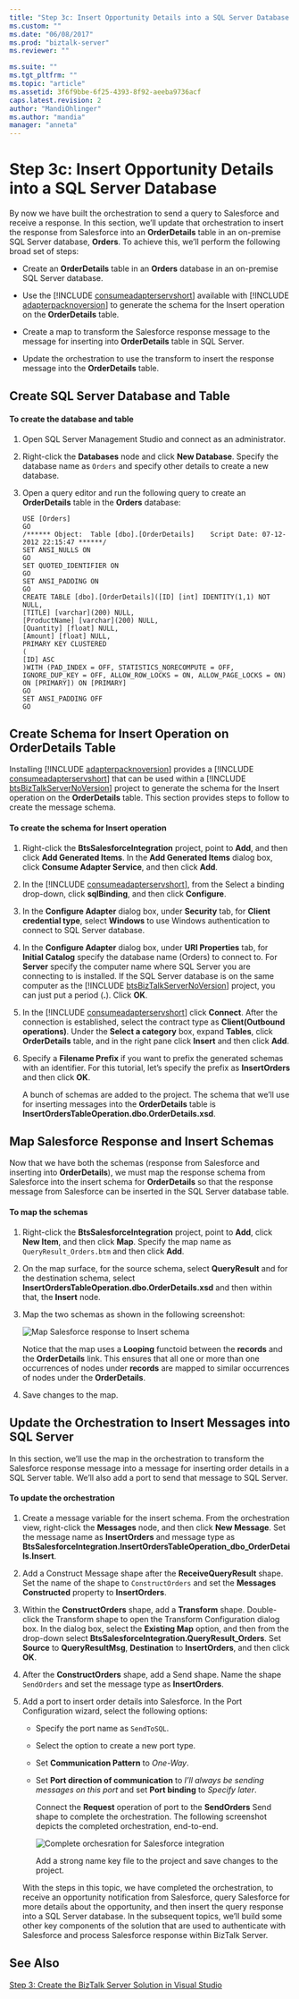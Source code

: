 ```yaml
---
title: "Step 3c: Insert Opportunity Details into a SQL Server Database | Microsoft Docs"
ms.custom: ""
ms.date: "06/08/2017"
ms.prod: "biztalk-server"
ms.reviewer: ""

ms.suite: ""
ms.tgt_pltfrm: ""
ms.topic: "article"
ms.assetid: 3f6f9bbe-6f25-4393-8f92-aeeba9736acf
caps.latest.revision: 2
author: "MandiOhlinger"
ms.author: "mandia"
manager: "anneta"
---
```

# Step 3c: Insert Opportunity Details into a SQL Server Database
By now we have built the orchestration to send a query to Salesforce and receive a response. In this section, we’ll update that orchestration to insert the response from Salesforce into an **OrderDetails** table in an on-premise SQL Server database, **Orders**. To achieve this, we’ll perform the following broad set of steps:  
  
- Create an **OrderDetails** table in an **Orders** database in an on-premise SQL Server database.  
  
- Use the [!INCLUDE [consumeadapterservshort](../includes/consumeadapterservshort-md.md)] available with [!INCLUDE [adapterpacknoversion](../includes/adapterpacknoversion-md.md)] to generate the schema for the Insert operation on the <strong>OrderDetails</strong> table.  
  
- Create a map to transform the Salesforce response message to the message for inserting into **OrderDetails** table in SQL Server.  
  
- Update the orchestration to use the transform to insert the response message into the **OrderDetails** table.  
  
## Create SQL Server Database and Table  
  
#### To create the database and table  
  
1.  Open SQL Server Management Studio and connect as an administrator.  
  
2.  Right-click the **Databases** node and click **New Database**. Specify the database name as `Orders` and specify other details to create a new database.  
  
3.  Open a query editor and run the following query to create an **OrderDetails** table in the **Orders** database:  
  
    ```  
    USE [Orders]  
    GO  
    /****** Object:  Table [dbo].[OrderDetails]    Script Date: 07-12-2012 22:15:47 ******/  
    SET ANSI_NULLS ON  
    GO  
    SET QUOTED_IDENTIFIER ON  
    GO  
    SET ANSI_PADDING ON  
    GO  
    CREATE TABLE [dbo].[OrderDetails]([ID] [int] IDENTITY(1,1) NOT NULL,  
    [TITLE] [varchar](200) NULL,  
    [ProductName] [varchar](200) NULL,  
    [Quantity] [float] NULL,  
    [Amount] [float] NULL,  
    PRIMARY KEY CLUSTERED   
    (  
    [ID] ASC  
    )WITH (PAD_INDEX = OFF, STATISTICS_NORECOMPUTE = OFF, IGNORE_DUP_KEY = OFF, ALLOW_ROW_LOCKS = ON, ALLOW_PAGE_LOCKS = ON) ON [PRIMARY]) ON [PRIMARY]  
    GO  
    SET ANSI_PADDING OFF  
    GO  
    ```  
  
## Create Schema for Insert Operation on OrderDetails Table  
 Installing [!INCLUDE [adapterpacknoversion](../includes/adapterpacknoversion-md.md)] provides a [!INCLUDE [consumeadapterservshort](../includes/consumeadapterservshort-md.md)] that can be used within a [!INCLUDE [btsBizTalkServerNoVersion](../includes/btsbiztalkservernoversion-md.md)] project to generate the schema for the Insert operation on the <strong>OrderDetails</strong> table. This section provides steps to follow to create the message schema.  
  
#### To create the schema for Insert operation  
  
1. Right-click the **BtsSalesforceIntegration** project, point to **Add**, and then click **Add Generated Items**. In the **Add Generated Items** dialog box, click **Consume Adapter Service**, and then click **Add**.  
  
2. In the [!INCLUDE [consumeadapterservshort](../includes/consumeadapterservshort-md.md)], from the Select a binding drop-down, click <strong>sqlBinding</strong>, and then click <strong>Configure</strong>.  
  
3. In the **Configure Adapter** dialog box, under **Security** tab, for **Client credential type**, select **Windows** to use Windows authentication to connect to SQL Server database.  
  
4. In the <strong>Configure Adapter</strong> dialog box, under <strong>URI Properties</strong> tab, for <strong>Initial Catalog</strong> specify the database name (Orders) to connect to. For <strong>Server</strong> specify the computer name where SQL Server you are connecting to is installed. If the SQL Server database is on the same computer as the [!INCLUDE [btsBizTalkServerNoVersion](../includes/btsbiztalkservernoversion-md.md)] project, you can just put a period (<strong>.</strong>). Click <strong>OK</strong>.  
  
5. In the [!INCLUDE [consumeadapterservshort](../includes/consumeadapterservshort-md.md)] click <strong>Connect</strong>. After the connection is established, select the contract type as <strong>Client(Outbound operations)</strong>. Under the <strong>Select a category</strong> box, expand <strong>Tables</strong>, click <strong>OrderDetails</strong> table, and in the right pane click <strong>Insert</strong> and then click <strong>Add</strong>.  
  
6. Specify a **Filename Prefix** if you want to prefix the generated schemas with an identifier. For this tutorial, let’s specify the prefix as **InsertOrders** and then click **OK**.  
  
    A bunch of schemas are added to the project. The schema that we’ll use for inserting messages into the **OrderDetails** table is **InsertOrdersTableOperation.dbo.OrderDetails.xsd**.  
  
## Map Salesforce Response and Insert Schemas  
 Now that we have both the schemas (response from Salesforce and inserting into **OrderDetails**), we must map the response schema from Salesforce into the insert schema for **OrderDetails** so that the response message from Salesforce can be inserted in the SQL Server database table.  
  
#### To map the schemas  
  
1.  Right-click the **BtsSalesforceIntegration** project, point to **Add**, click **New Item**, and then click **Map**. Specify the map name as `QueryResult_Orders.btm` and then click **Add**.  
  
2.  On the map surface, for the source schema, select **QueryResult** and for the destination schema, select **InsertOrdersTableOperation.dbo.OrderDetails.xsd** and then within that, the **Insert** node.  
  
3.  Map the two schemas as shown in the following screenshot:  
  
     ![Map Salesforce response to Insert schema](../core/media/bts-sf-map-response-insert.jpg "BTS_SF_Map_Response_Insert")  
  
     Notice that the map uses a **Looping** functoid between the **records** and the **OrderDetails** link. This ensures that all one or more than one occurrences of nodes under **records** are mapped to similar occurrences of nodes under the **OrderDetails**.  
  
4.  Save changes to the map.  
  
## Update the Orchestration to Insert Messages into SQL Server  
 In this section, we’ll use the map in the orchestration to transform the Salesforce response message into a message for inserting order details in a SQL Server table. We’ll also add a port to send that message to SQL Server.  
  
#### To update the orchestration  
  
1. Create a message variable for the insert schema. From the orchestration view, right-click the **Messages** node, and then click **New Message**. Set the message name as **InsertOrders** and message type as **BtsSalesforceIntegration.InsertOrdersTableOperation_dbo_OrderDetails.Insert**.  
  
2. Add a Construct Message shape after the **ReceiveQueryResult** shape. Set the name of the shape to `ConstructOrders` and set the **Messages Constructed** property to **InsertOrders**.  
  
3. Within the **ConstructOrders** shape, add a **Transform** shape. Double-click the Transform shape to open the Transform Configuration dialog box. In the dialog box, select the **Existing Map** option, and then from the drop-down select **BtsSalesforceIntegration.QueryResult_Orders**. Set **Source** to **QueryResultMsg**, **Destination** to **InsertOrders**, and then click **OK**.  
  
4. After the **ConstructOrders** shape, add a Send shape. Name the shape `SendOrders` and set the message type as **InsertOrders**.  
  
5. Add a port to insert order details into Salesforce. In the Port Configuration wizard, select the following options:  
  
   - Specify the port name as `SendToSQL`.  
  
   - Select the option to create a new port type.  
  
   - Set **Communication Pattern** to *One-Way*.  
  
   - Set **Port direction of communication** to *I’ll always be sending messages on this port* and set **Port binding** to *Specify later*.  
  
     Connect the **Request** operation of port to the **SendOrders** Send shape to complete the orchestration. The following screenshot depicts the completed orchestration, end-to-end.  
  
     ![Complete orchesration for Salesforce integration](../core/media/bts-sf-complete-orch.jpg "BTS_SF_Complete_Orch")  
  
     Add a strong name key file to the project and save changes to the project.  
  
   With the steps in this topic, we have completed the orchestration, to receive an opportunity notification from Salesforce, query Salesforce for more details about the opportunity, and then insert the query response into a SQL Server database. In the subsequent topics, we’ll build some other key components of the solution that are used to authenticate with Salesforce and process Salesforce response within BizTalk Server.  
  
## See Also  
 [Step 3: Create the BizTalk Server Solution in Visual Studio](../core/step-3-create-the-biztalk-server-solution-in-visual-studio.md)